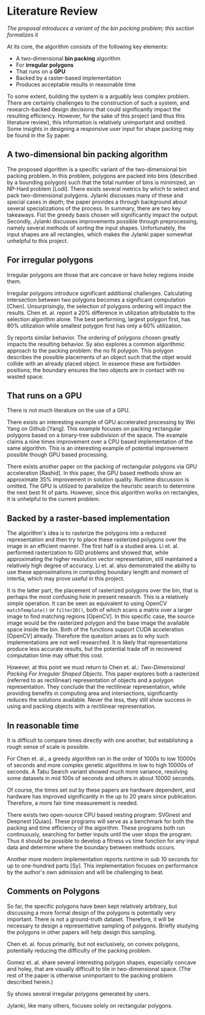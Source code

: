 # Literature Review

_The proposal introduces a variant of the bin packing problem; this section formalizes it_

At its core, the algorithm consists of the following key elements:

* A two-dimensional __bin packing__ algorithm
* For __irregular polygons__
* That runs on a __GPU__
* Backed by a raster-based implementation
* Produces acceptable results in reasonable time

To some extent, building the system is a arguably less complex problem. There are certainly challenges to the construction of such a system, and research-backed design decisions that could significantly impact the resulting efficiency. However, for the sake of this project (and thus this literature review), this information is relatively unimportant and omitted. Some insights in designing a responsive user input for shape packing may be found in the Sy paper.

## A two-dimensional bin packing algorithm

The proposed algorithm is a specific variant of the two-dimensional bin packing problem. In this problem, polygons are packed into bins (described by a bounding polygon) such that the total number of bins is minimized, an NP-Hard problem [Lodi]. There exists several metrics by which to select and pack two-dimensional polygons. Jylanki discusses many of these and special cases in depth; the paper provides a through background about several specializations of the process. In summary, there are two key takeaways. Fist the greedy basis chosen will significantly impact the output. Secondly, Jylanki discusses improvements possible through preprocessing, namely several methods of sorting the input shapes. Unfortunately, the input shapes are all rectangles, which makes the Jylanki paper somewhat unhelpful to this project.

## For irregular polygons

Irregular polygons are those that are concave or have holey regions inside them.

Irregular polygons introduce significant additional challenges. Calculating intersection between two polygons becomes a significant computation [Chen]. Unsurprisingly, the selection of polygons ordering will impact the results. Chen et. al. report a 20% difference in utilization attributable to the selection algorithm alone. The best performing, largest polygon first, has 80% utilization while smallest polygon first has only a 60% utilization. 

Sy reports similar behavior. The ordering of polygons chosen greatly impacts the resulting behavior. Sy also explores a common algorithmic approach to the packing problem: the no fit polygon. This polygon describes the possible placements of an object such that the objet would collide with an already placed object. In essence these are forbidden positions; the boundary ensures the two objects are in contact with no wasted space.

## That runs on a GPU

There is not much literature on the use of a GPU.

There exists an interesting example of GPU accelerated processing by Wei Yang on Github [Yang]. This example focuses on packing rectangular polygons based on a binary-tree subdivision of the space. The example claims a nine times improvement over a CPU based implementation of the same algorithm. This is an interesting example of potential improvement possible though GPU based processing.

There exists another paper on the packing of rectangular polygons via GPU acceleration [Rashid]. In this paper, the GPU based methods show an approximate 35% improvement in solution quality. Runtime discussion is omitted. The GPU is utilized to parallelize the heuristic search to determine the next best fit of parts. However, since this algorithm works on rectangles, it is unhelpful to the current problem.


## Backed by a raster-based implementation

The algorithm's idea is to rasterize the polygons into a reduced representation and then try to place these rasterized polygons over the image in an efficient manner. The first half is a studied area. Li et. al. performed rasterization to GID problems and showed that, while approximating the higher resolution vector representation, still maintained a relatively high degree of accuracy. Li et. al. also demonstrated the ability to use these approximations in computing boundary length and moment of intertia, which may prove useful in this project.   

It is the latter part, the placement of rasterized polygons over the bin, that is perhaps the most confusing hole in present research. This is a relatively simple operation. It can be seen as equivalent to using OpenCV `matchTemplate()` or `filter2D()`, both of which scans a matrix over a larger image to find matching regions [OpenCV]. In this specific case, the source image would be the rasterized polygon and the base image the available space inside the bin. Both of the functions support CUDA acceleration [OpenCV] already. Therefore the question arises as to why such implementations are not well researched. It is likely that representations produce less accurate results, but the potential trade off in recovered computation time may offset this cost.

However, at this point we must return to Chen et. al.: _Two-Dimensional Packing For Irregular Shaped Objects_. This paper explores both a rasterized (referred to as rectilinear) representation of objects and a polygon representation. They conclude that the rectilinear representation, while providing benefits in computing area and intersections, significantly reduces the solutions available. Never the less, they still show success in using and packing objects with a rectilinear representation.

## In reasonable time

It is difficult to compare times directly with one another, but establishing a rough sense of scale is possible.

For Chen et. al., a greedy algorithm ran in the order of 1000s to low 10000s of seconds and more complex genetic algorithms in low to high 10000s of seconds. A Tabu Search variant showed much more variance, resolving some datasets in mid 100s of seconds and others in about 10000 seconds.

Of course, the times set out by these papers are hardware dependent, and hardware has improved significantly in the up to 20 years since publication. Therefore, a more fair time measurement is needed. 

There exists two open-source CPU based nesting program: SVGnest and Deepnest [Quiao]. These programs will serve as a benchmark for both the packing and time efficiency of the algorithm. These programs both run continuously, searching for better inputs until the user stops the program. Thus it should be possible to develop a fitness vs time function for any input data and determine where the boundary between methods occurs. 

Another more modern implementation reports runtime in sub 10 seconds for up to one-hundred parts [Sy]. This implementation focuses on performance by the author's own admission and will be challenging to beat.

## Comments on Polygons

So far, the specific polygons have been kept relatively arbitrary, but discussing a more formal design of the polygons is potentially very important. There is not a ground-truth dataset. Therefore, it will be necessary to design a representative sampling of polygons. Briefly studying the polygons in other papers will help design this sampling.

Chen et. al. focus primarily, but not exclusively, on convex polygons, potentially reducing the difficulty of the packing problem. 

Gomez et. al. share several interesting polygon shapes, especially concave and holey, that are visually difficult to tile in two-dimensional space. (The rest of the paper is otherwise unimportant to the packing problem described herein.)

Sy shows several irregular polygons generated by users.

Jylanki, like many others, focuses solely on rectangular polygons. 
